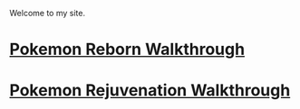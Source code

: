 Welcome to my site.

# [Pokemon Reborn Walkthrough](https://bigjra.github.io/reborn)

# [Pokemon Rejuvenation Walkthrough](https://bigjra.github.io/rejuv)